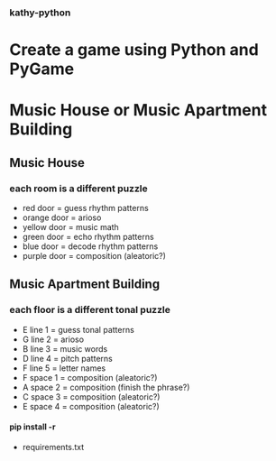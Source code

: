 ### kathy-python
# Create a game using Python and PyGame

# Music House or Music Apartment Building

## Music House
### each room is a different puzzle
* red door = guess rhythm patterns
* orange door = arioso
* yellow door = music math
* green door = echo rhythm patterns
* blue door = decode rhythm patterns
* purple door = composition (aleatoric?)

## Music Apartment Building
### each floor is a different tonal puzzle

* E line 1 = guess tonal patterns
* G line 2 = arioso
* B line 3 = music words
* D line 4 = pitch patterns
* F line 5 = letter names
* F space 1 = composition (aleatoric?)
* A space 2 = composition (finish the phrase?)
* C space 3 = composition (aleatoric?)
* E space 4 = composition (aleatoric?)


#### pip install -r
* requirements.txt
